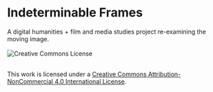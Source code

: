 # Indeterminable Frames
A digital humanities + film and media studies project re-examining the moving image.
<br>
<br>
<a rel="license"><img alt="Creative Commons License" style="border-width:0" src="https://i.creativecommons.org/l/by-nc/4.0/80x15.png" /></a><br />
<br>
<p>This work is licensed under a <a rel="license" href="http://creativecommons.org/licenses/by-nc/4.0/" target="_blank">Creative Commons Attribution-NonCommercial 4.0 International License</a>.</p></small>

